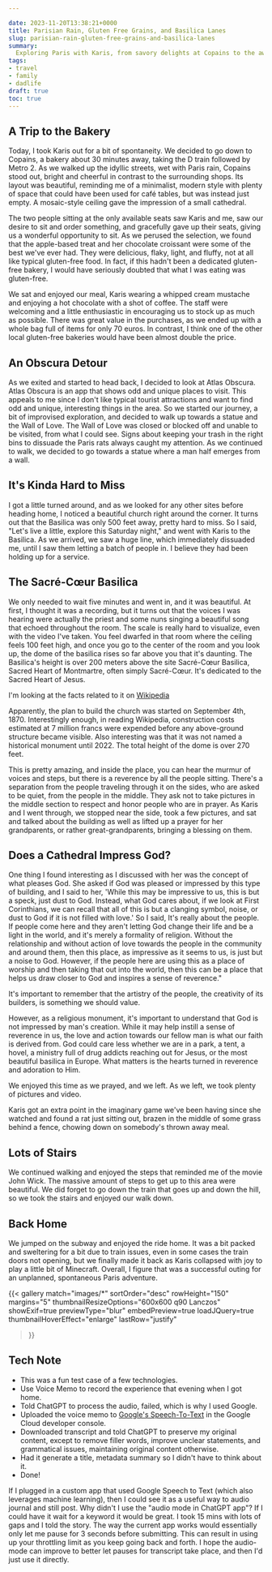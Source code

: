 ```yaml
---

date: 2023-11-20T13:38:21+0000
title: Parisian Rain, Gluten Free Grains, and Basilica Lanes
slug: parisian-rain-gluten-free-grains-and-basilica-lanes
summary:
  Exploring Paris with Karis, from savory delights at Copains to the awe-inspiring Basilica and diverse cityscapes.
tags:
- travel
- family
- dadlife
draft: true
toc: true
---
```


## A Trip to the Bakery

Today, I took Karis out for a bit of spontaneity.
We decided to go down to Copains, a bakery about 30 minutes away, taking the D train followed by Metro 2. As we walked up the idyllic streets, wet with Paris rain, Copains stood out, bright and cheerful in contrast to the surrounding shops.
Its layout was beautiful, reminding me of a minimalist, modern style with plenty of space that could have been used for café tables, but was instead just empty.
A mosaic-style ceiling gave the impression of a small cathedral.

The two people sitting at the only available seats saw Karis and me, saw our desire to sit and order something, and gracefully gave up their seats, giving us a wonderful opportunity to sit.
As we perused the selection, we found that the apple-based treat and her chocolate croissant were some of the best we've ever had.
They were delicious, flaky, light, and fluffy, not at all like typical gluten-free food.
In fact, if this hadn't been a dedicated gluten-free bakery, I would have seriously doubted that what I was eating was gluten-free.

We sat and enjoyed our meal, Karis wearing a whipped cream mustache and enjoying a hot chocolate with a shot of coffee.
The staff were welcoming and a little enthusiastic in encouraging us to stock up as much as possible.
There was great value in the purchases, as we ended up with a whole bag full of items for only 70 euros.
In contrast, I think one of the other local gluten-free bakeries would have been almost double the price.

## An Obscura Detour

As we exited and started to head back, I decided to look at Atlas Obscura.
Atlas Obscura is an app that shows odd and unique places to visit.
This appeals to me since I don't like typical tourist attractions and want to find odd and unique, interesting things in the area.
So we started our journey, a bit of improvised exploration, and decided to walk up towards a statue and the Wall of Love.
The Wall of Love was closed or blocked off and unable to be visited, from what I could see.
Signs about keeping your trash in the right bins to dissuade the Paris rats always caught my attention.
As we continued to walk, we decided to go towards a statue where a man half emerges from a wall.

## It's Kinda Hard to Miss

I got a little turned around, and as we looked for any other sites before heading home, I noticed a beautiful church right around the corner.
It turns out that the Basilica was only 500 feet away, pretty hard to miss.
So I said, "Let's live a little, explore this Saturday night," and went with Karis to the Basilica.
As we arrived, we saw a huge line, which immediately dissuaded me, until I saw them letting a batch of people in.
I believe they had been holding up for a service.

## The Sacré-Cœur Basilica

We only needed to wait five minutes and went in, and it was beautiful.
At first, I thought it was a recording, but it turns out that the voices I was hearing were actually the priest and some nuns singing a beautiful song that echoed throughout the room.
The scale is really hard to visualize, even with the video I've taken.
You feel dwarfed in that room where the ceiling feels 100 feet high, and once you go to the center of the room and you look up, the dome of the basilica rises so far above you that it's daunting.
The Basilica's height is over 200 meters above the site Sacré-Cœur Basilica, Sacred Heart of Montmartre, often simply Sacré-Cœur.
It's dedicated to the Sacred Heart of Jesus.

I'm looking at the facts related to it on [Wikipedia](https://en.wikipedia.org/wiki/Sacr%C3%A9-C%C5%93ur,_Paris)

Apparently, the plan to build the church was started on September 4th, 1870.
Interestingly enough, in reading Wikipedia, construction costs estimated at 7 million francs were expended before any above-ground structure became visible.
Also interesting was that it was not named a historical monument until 2022.
The total height of the dome is over 270 feet.

This is pretty amazing, and inside the place, you can hear the murmur of voices and steps, but there is a reverence by all the people sitting.
There's a separation from the people traveling through it on the sides, who are asked to be quiet, from the people in the middle.
They ask not to take pictures in the middle section to respect and honor people who are in prayer.
As Karis and I went through, we stopped near the side, took a few pictures, and sat and talked about the building as well as lifted up a prayer for her grandparents, or rather great-grandparents, bringing a blessing on them.

## Does a Cathedral Impress God?

One thing I found interesting as I discussed with her was the concept of what pleases God.
She asked if God was pleased or impressed by this type of building, and I said to her,  'While this may be impressive to us, this is but a speck, just dust to God.
Instead, what God cares about, if we look at First Corinthians, we can recall that all of this is but a clanging symbol, noise, or dust to God if it is not filled with love.'
So I said, It's really about the people.
If people come here and they aren't letting God change their life and be a light in the world, and it's merely a formality of religion.
Without the relationship and without action of love towards the people in the community and around them, then this place, as impressive as it seems to us, is just but a noise to God.
However, if the people here are using this as a place of worship and then taking that out into the world, then this can be a place that helps us draw closer to God and inspires a sense of reverence."

It's important to remember that the artistry of the people, the creativity of its builders, is something we should value.

However, as a religious monument, it's important to understand that God is not impressed by man's creation.
While it may help instill a sense of reverence in us, the love and action towards our fellow man is what our faith is derived from.
God could care less whether we are in a park, a tent, a hovel, a ministry full of drug addicts reaching out for Jesus, or the most beautiful basilica in Europe.
What matters is the hearts turned in reverence and adoration to Him.

We enjoyed this time as we prayed, and we left.
As we left, we took plenty of pictures and video.

Karis got an extra point in the imaginary game we've been having since she watched and found a rat just sitting out, brazen in the middle of some grass behind a fence, chowing down on somebody's thrown away meal.

## Lots of Stairs

We continued walking and enjoyed the steps that reminded me of the movie John Wick.
The massive amount of steps to get up to this area were beautiful.
We did forget to go down the train that goes up and down the hill, so we took the stairs and enjoyed our walk down.

## Back Home

We jumped on the subway and enjoyed the ride home.
It was a bit packed and sweltering for a bit due to train issues, even in some cases the train doors not opening, but we finally made it back as Karis collapsed with joy to play a little bit of Minecraft.
Overall, I figure that was a successful outing for an unplanned, spontaneous Paris adventure.

{{<
gallery match="images/*"
sortOrder="desc"
rowHeight="150"
margins="5"
thumbnailResizeOptions="600x600 q90 Lanczos" showExif=true
previewType="blur"
embedPreview=true
loadJQuery=true
thumbnailHoverEffect="enlarge"
lastRow="justify"
>}}

## Tech Note

- This was a fun test case of a few technologies.
- Use Voice Memo to record the experience that evening when I got home.
- Told ChatGPT to process the audio, failed, which is why I used Google.
- Uploaded the voice memo to [Google's Speech-To-Text](https://cloud.google.com/speech-to-text?hl=en) in the Google Cloud developer console.
- Downloaded transcript and told ChatGPT to preserve my original content, except to remove filler words, improve unclear statements, and grammatical issues, maintaining original content otherwise.
- Had it generate a title, metadata summary so I didn't have to think about it.
- Done!

If I plugged in a custom app that used Google Speech to Text (which also leverages machine learning), then I could see it as a useful way to audio journal and still post.
Why didn't I use the "audio mode in ChatGPT app"?
If I could have it wait for a keyword it would be great.
I took 15 mins with lots of gaps and I told the story.
The way the current app works would essentially only let me pause for 3 seconds before submitting.
This can result in using up your throttling limit as you keep going back and forth.
I hope the audio-mode can improve to better let pauses for transcript take place, and then I'd just use it directly.
